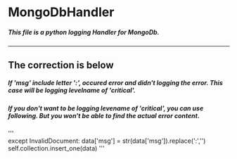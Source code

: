 # MongoDbHandler
##### This file is a python logging Handler for MongoDb.
***    
## The correction is below
##### If 'msg' include letter ':',  occured error and didn't logging the error. This case will be logging levelname of 'critical'.
##### If you don't want to be logging levename of 'critical', you can use following. But you won't be able to find the actual error content.
'''          
          except InvalidDocument:
                    data['msg'] = str(data['msg']).replace(':','')
                    self.collection.insert_one(data)
'''
